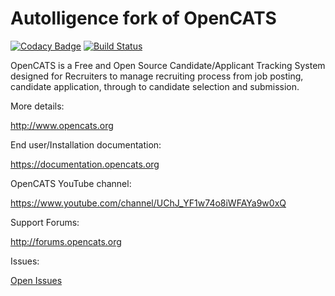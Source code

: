 # Autolligence fork of OpenCATS
[![Codacy Badge](https://api.codacy.com/project/badge/Grade/948d67033d624e9382a332af20339c00)](https://www.codacy.com/app/OpenCATS/OpenCATS?utm_source=github.com&amp;utm_medium=referral&amp;utm_content=opencats/OpenCATS&amp;utm_campaign=Badge_Grade)
[![Build Status](https://app.travis-ci.com/opencats/OpenCATS.svg?branch=master)](https://app.travis-ci.com/opencats/OpenCATS)

OpenCATS is a Free and Open Source Candidate/Applicant Tracking System designed for Recruiters to manage recruiting process from job posting, candidate application, through to candidate selection and submission.

More details: 

<http://www.opencats.org>

End user/Installation  documentation:

<https://documentation.opencats.org>

OpenCATS YouTube channel:

<https://www.youtube.com/channel/UChJ_YF1w74o8iWFAYa9w0xQ>

Support Forums:

<http://forums.opencats.org>

Issues:

[Open Issues](https://github.com/opencats/OpenCATS/issues?q=is%3Aopen)
